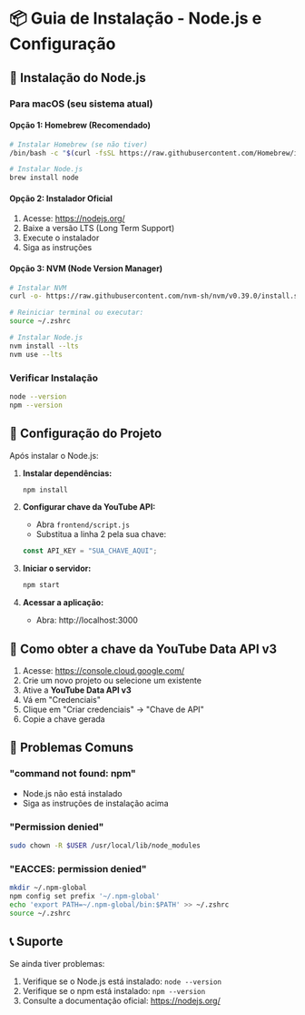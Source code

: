 # 📦 Guia de Instalação - Node.js e Configuração

## 🔧 Instalação do Node.js

### Para macOS (seu sistema atual)

#### Opção 1: Homebrew (Recomendado)
```bash
# Instalar Homebrew (se não tiver)
/bin/bash -c "$(curl -fsSL https://raw.githubusercontent.com/Homebrew/install/HEAD/install.sh)"

# Instalar Node.js
brew install node
```

#### Opção 2: Instalador Oficial
1. Acesse: https://nodejs.org/
2. Baixe a versão LTS (Long Term Support)
3. Execute o instalador
4. Siga as instruções

#### Opção 3: NVM (Node Version Manager)
```bash
# Instalar NVM
curl -o- https://raw.githubusercontent.com/nvm-sh/nvm/v0.39.0/install.sh | bash

# Reiniciar terminal ou executar:
source ~/.zshrc

# Instalar Node.js
nvm install --lts
nvm use --lts
```

### Verificar Instalação
```bash
node --version
npm --version
```

## 🚀 Configuração do Projeto

Após instalar o Node.js:

1. **Instalar dependências:**
   ```bash
   npm install
   ```

2. **Configurar chave da YouTube API:**
   - Abra `frontend/script.js`
   - Substitua a linha 2 pela sua chave:
   ```javascript
   const API_KEY = "SUA_CHAVE_AQUI";
   ```

3. **Iniciar o servidor:**
   ```bash
   npm start
   ```

4. **Acessar a aplicação:**
   - Abra: http://localhost:3000

## 🔑 Como obter a chave da YouTube Data API v3

1. Acesse: https://console.cloud.google.com/
2. Crie um novo projeto ou selecione um existente
3. Ative a **YouTube Data API v3**
4. Vá em "Credenciais"
5. Clique em "Criar credenciais" → "Chave de API"
6. Copie a chave gerada

## 🐛 Problemas Comuns

### "command not found: npm"
- Node.js não está instalado
- Siga as instruções de instalação acima

### "Permission denied"
```bash
sudo chown -R $USER /usr/local/lib/node_modules
```

### "EACCES: permission denied"
```bash
mkdir ~/.npm-global
npm config set prefix '~/.npm-global'
echo 'export PATH=~/.npm-global/bin:$PATH' >> ~/.zshrc
source ~/.zshrc
```

## 📞 Suporte

Se ainda tiver problemas:
1. Verifique se o Node.js está instalado: `node --version`
2. Verifique se o npm está instalado: `npm --version`
3. Consulte a documentação oficial: https://nodejs.org/ 